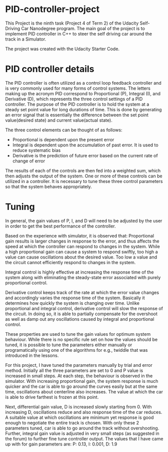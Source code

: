 # PID-controller-project
This Project is the ninth task (Project 4 of Term 2) of the Udacity Self-Driving Car Nanodegree program. The main goal of the project is to implement PID controller in C++ to steer the self driving car around the track in a Simulator.

The project was created with the Udacity Starter Code.

# PID controller details
The PID controller is often utilized as a control loop feedback controller and is very commonly used for many forms of control systems. The letters making up the acronym PID correspond to Proportional (P), Integral (I), and Derivative (D), which represents the three control settings of a PID controller. The purpose of the PID controller is to hold the system at a steady set point value for long durations of time. This is done by generating an error signal that is essentially the difference between the set point value(desired state) and current value(actual state). 

The three control elements can be thought of as follows:
* Proportional is dependent upon the present error
* Integral is dependent upon the accumulation of past error. It is used to reduce systematic bias
* Derivative is the prediction of future error based on the current rate of change of error

The results of each of the controls are then fed into a weighted sum, which then adjusts the output of the system. One or more of these controls can be utilized in a controller. It is necessary to tune these three control parameters so that the system behaves appropriately.

# Tuning
In general, the gain values of P, I, and D will need to be adjusted by the user in order to get the best performance of the controller.

Based on the experience with simulator, it is observed that:
Proportional gain results is larger changes in response to the error, and thus affects the speed at which the controller can respond to changes in the system. While a high proportional gain can cause a system to respond swiftly, too high a value can cause oscillations about the desired value. Too low a value and the circuit cannot efficiently respond to changes in the system.

Integral control is highly effective at increasing the response time of the system along with eliminating the steady-state error associated with purely proportional control.

Derivative control keeps track of the rate at which the error value changes and accordingly varies the response time of the system. Basically it determines how quickly the system is changing over time. Unlike proportional and integral control, derivative control will slow the response of the circuit. In doing so, it is able to partially compensate for the overshoot as well as damp out any oscillations caused by integral and proportional control.

These properties are used to tune the gain values for optimum system behaviour. While there is no specific rule set on how the values should be tuned, it is possible to tune the parameters either manually or programatically using one of the algorithms for e.g., twiddle that was introduced in the lessons.

For this project, I have tuned the parameters manually by trial and error method.
Initially all the three parameters are set to 0 and P value is increased in small steps. At each step, the behaviour is observed in the simulator. With increasing proportional gain, the system response is much quicker and the car is able to go around the curves easily but at the same time, oscillations about centerline also increases. The value at which the car is able to drive farthest is frozen at this point.

Next, differential gain value, D is increased slowly starting from 0. With increasing D, oscillations reduce and also response time of the car reduces. A suitable value at which oscillations are minimum yet response is good enough to negotiate the entire track is chosen. 
With only these 2 parameters tuned, car is able to go around the track without overshooting. Further, integral gain value is adjusted in very small steps (as suggested in the forum) to further fine tune controller output.
The values that I have came up with for gain parameters are:
P: 0.13, I: 0.001, D: 1.9
